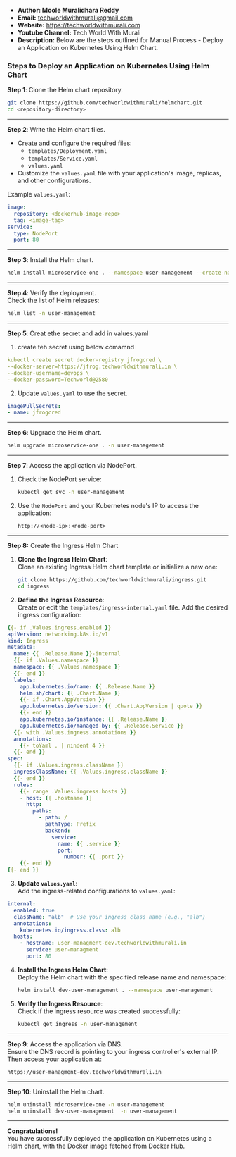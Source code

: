 + <b>Author: Moole Muralidhara Reddy</b></br>
+ <b>Email:</b> techworldwithmurali@gmail.com</br>
+ <b>Website:</b> https://techworldwithmurali.com </br>
+ <b>Youtube Channel:</b> Tech World With Murali</br>
+ <b>Description:</b> Below are the steps outlined for Manual Process - Deploy an Application on Kubernetes Using Helm Chart.</br>

### Steps to Deploy an Application on Kubernetes Using Helm Chart

**Step 1**: Clone the Helm chart repository.  
```bash
git clone https://github.com/techworldwithmurali/helmchart.git
cd <repository-directory>
```
---

**Step 2**: Write the Helm chart files.  
- Create and configure the required files:  
  - `templates/Deployment.yaml`
  - `templates/Service.yaml`
  - `values.yaml`  
- Customize the `values.yaml` file with your application's image, replicas, and other configurations.  

Example `values.yaml`:  
```yaml
image:
  repository: <dockerhub-image-repo>
  tag: <image-tag>
service:
  type: NodePort
  port: 80
```

---

**Step 3**: Install the Helm chart.  
```bash
helm install microservice-one . --namespace user-management --create-namespace
```

---

**Step 4**: Verify the deployment.  
Check the list of Helm releases:  
```bash
helm list -n user-management
```

---

**Step 5**: Creat ethe secret and add in values.yaml
1. create teh secret using below comamnd

```yaml
kubectl create secret docker-registry jfrogcred \
--docker-server=https://jfrog.techworldwithmurali.in \
--docker-username=devops \
--docker-password=Techworld@2580

```
2. Update `values.yaml` to use the secret.
```yaml
imagePullSecrets:
- name: jfrogcred
```
---

**Step 6**: Upgrade the Helm chart.  
```bash
helm upgrade microservice-one . -n user-management
```

---

**Step 7**: Access the application via NodePort.  
1. Check the NodePort service:  
   ```bash
   kubectl get svc -n user-management
   ```
2. Use the `NodePort` and your Kubernetes node's IP to access the application:  
   ```
   http://<node-ip>:<node-port>
   ```

---

**Step 8:** Create the Ingress Helm Chart  

1. **Clone the Ingress Helm Chart**:  
   Clone an existing Ingress Helm chart template or initialize a new one:  
   ```bash
   git clone https://github.com/techworldwithmurali/ingress.git 
   cd ingress
   ```

2. **Define the Ingress Resource**:  
   Create or edit the `templates/ingress-internal.yaml` file. Add the desired ingress configuration:  
```yaml
{{- if .Values.ingress.enabled }}
apiVersion: networking.k8s.io/v1
kind: Ingress
metadata:
  name: {{ .Release.Name }}-internal
  {{- if .Values.namespace }}
  namespace: {{ .Values.namespace }}
  {{- end }}
  labels:
    app.kubernetes.io/name: {{ .Release.Name }}
    helm.sh/chart: {{ .Chart.Name }}
    {{- if .Chart.AppVersion }}
    app.kubernetes.io/version: {{ .Chart.AppVersion | quote }}
    {{- end }}
    app.kubernetes.io/instance: {{ .Release.Name }}
    app.kubernetes.io/managed-by: {{ .Release.Service }}
  {{- with .Values.ingress.annotations }}
  annotations:
    {{- toYaml . | nindent 4 }}
  {{- end }}
spec:
  {{- if .Values.ingress.className }}
  ingressClassName: {{ .Values.ingress.className }}
  {{- end }}
  rules:
    {{- range .Values.ingress.hosts }}
    - host: {{ .hostname }}
      http:
        paths:
          - path: /
            pathType: Prefix
            backend:
              service:
                name: {{ .service }}
                port:
                  number: {{ .port }}
    {{- end }}
{{- end }}


```

3. **Update `values.yaml`**:  
   Add the ingress-related configurations to `values.yaml`:  
```yaml
internal:
  enabled: true
  className: "alb"  # Use your ingress class name (e.g., "alb")
  annotations:
    kubernetes.io/ingress.class: alb
  hosts:
    - hostname: user-managment-dev.techworldwithmurali.in
      service: user-managment
      port: 80
   ```

4. **Install the Ingress Helm Chart**:  
   Deploy the Helm chart with the specified release name and namespace:  
   ```bash
   helm install dev-user-management . --namespace user-management
   ```

5. **Verify the Ingress Resource**:  
   Check if the ingress resource was created successfully:  
   ```bash
   kubectl get ingress -n user-management
   ```
---   

**Step 9**: Access the application via DNS.  
Ensure the DNS record is pointing to your ingress controller's external IP. Then access your application at:  
```
https://user-managment-dev.techworldwithmurali.in
```
---
**Step 10**: Uninstall the Helm chart.  
```bash
helm uninstall microservice-one -n user-management
helm uninstall dev-user-management  -n user-management
```
---
**Congratulations!**  
You have successfully deployed the application on Kubernetes using a Helm chart, with the Docker image fetched from Docker Hub.
